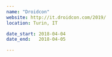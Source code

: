 ```yaml
---
name: "Droidcon"
website: http://it.droidcon.com/2019/
location: Turin, IT

date_start: 2018-04-04
date_end:   2018-04-05

---
```

